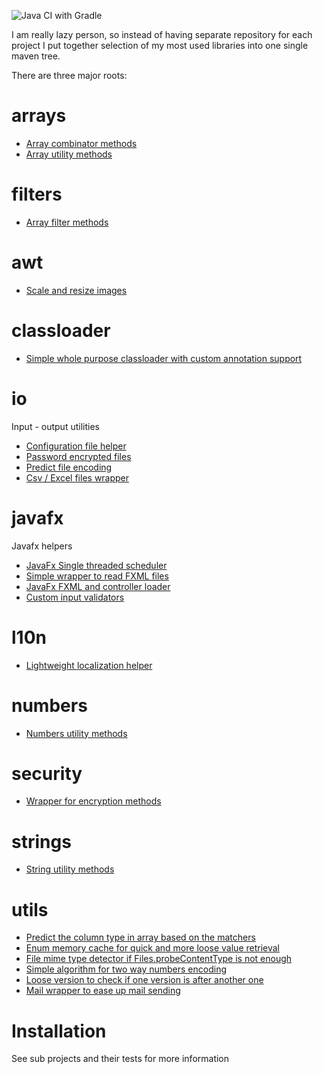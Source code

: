 ![Java CI with Gradle](https://github.com/dustinest/libraries/workflows/Java%20CI%20with%20Gradle/badge.svg?branch=master&event=push)

I am really lazy person, so instead of having separate repository for each project I put together selection of my most used libraries into one single maven tree.

There are three major roots:

# arrays

- [Array combinator methods](arrays/combine)
- [Array utility methods](arrays/utils)

# filters

- [Array filter methods](filters)

# awt

- [Scale and resize images](awt)


# classloader

- [Simple whole purpose classloader with custom annotation support](classloader)

# io

Input - output utilities

- [Configuration file helper](io/config)
- [Password encrypted files](io/passwordfile)
- [Predict file encoding](io/smartreader)
- [Csv / Excel files wrapper](io/tablereader)

# javafx

Javafx helpers

- [JavaFx Single threaded scheduler](javafx/concurrent)
- [Simple wrapper to read FXML files](javafx/control)
- [JavaFx FXML and controller loader](javafx/loader)
- [Custom input validators](javafx/validator)

# l10n

- [Lightweight localization helper](l1xn/l10n)

# numbers

- [Numbers utility methods](numbers)

# security

- [Wrapper for encryption methods](security/crypto)

# strings

- [String utility methods](strings)

# utils

- [Predict the column type in array based on the matchers](utils/columnpredictor)
- [Enum memory cache for quick and more loose value retrieval](utils/enum)
- [File mime type detector if Files.probeContentType is not enough](utils/filetypes)
- [Simple algorithm for two way numbers encoding](utils/idencoder)
- [Loose version to check if one version is after another one](utils/looseversion)
- [Mail wrapper to ease up mail sending](utils/mailer)


# Installation

See sub projects and their tests for more information
